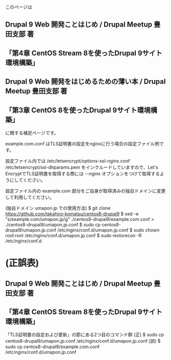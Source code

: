このページは
## Drupal 9 Web 開発ことはじめ / Drupal Meetup 豊田支部 著
## 「第4章 CentOS Stream 8を使ったDrupal 9サイト環境構築」

## Drupal 9 Web 開発をはじめるための薄い本 / Drupal Meetup 豊田支部 著
## 「第3章 CentOS 8を使ったDrupal 9サイト環境構築」
に関する補足ページです。

example.com.conf はTLS証明書の設定をnginxに行う場合の設定ファイル例です。

設定ファイル内では
/etc/letsencrypt/options-ssl-nginx.conf
/etc/letsencrypt/ssl-dhparams.pem
をインクルードしていますので、Let's EncryptでTLS証明書を取得する際には --nginx オプションをつけて取得するようにしてください。

設定ファイル内の example.com 部分をご自身が取得済みの独自ドメインに変更して利用してください。

(独自ドメイン umapon.jp での使用方法)
$ git clone https://github.com/takahiro-komatsu/centos8-drupal9
$ sed -e "s/example.com/umapon.jp/g" ./centos8-drupal9/example.com.conf > ./centos8-drupal9/umapon.jp.conf
$ sudo cp centos8-drupal9/umapon.jp.conf /etc/nginx/conf.d/umapon.jp.conf
$ sudo chown root:root /etc/nginx/conf.d/umapon.jp.conf
$ sudo restorecon -R /etc/nginx/conf.d

# (正誤表)
## Drupal 9 Web 開発ことはじめ / Drupal Meetup 豊田支部 著
## 「第4章 CentOS Stream 8を使ったDrupal 9サイト環境構築」

「TLS証明書の設定および更新」の節にある2つ目のコマンド群
(正) $ sudo cp centos8-drupal9/umapon.jp.conf /etc/nginx/conf.d/umapon.jp.conf
(誤) $ sudo cp centos8-drupal9/example.com.conf /etc/nginx/conf.d/umapon.jp.conf
